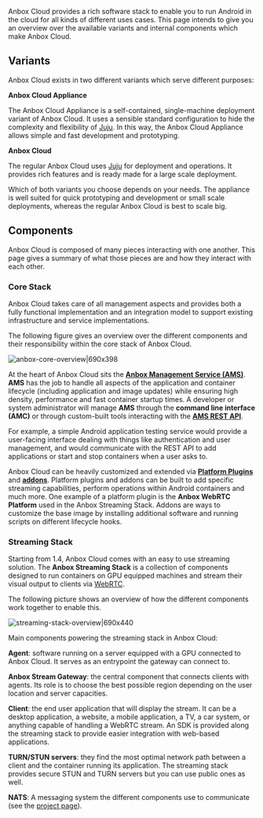 Anbox Cloud provides a rich software stack to enable you to run Android in the cloud for all kinds of different uses cases. This page intends to give you an overview over the available variants and internal components which make Anbox Cloud.

<a name="variants"></a>
## Variants

Anbox Cloud exists in two different variants which serve different purposes:

**Anbox Cloud Appliance**

The Anbox Cloud Appliance is a self-contained, single-machine deployment variant of Anbox Cloud. It uses a sensible standard configuration to hide the complexity and flexibility of [Juju](https://juju.is/). In this way, the Anbox Cloud Appliance allows simple and fast development and prototyping.

**Anbox Cloud**

The regular Anbox Cloud uses [Juju](https://juju.is/) for deployment and operations. It provides rich features and is ready made for a large scale deployment.

Which of both variants you choose depends on your needs. The appliance is well suited for quick prototyping and development or small scale deployments, whereas the regular Anbox Cloud is best to scale big.

## Components

Anbox Cloud is composed of many pieces interacting with one another. This page gives a summary of what those pieces are and how they interact with each other.

### Core Stack

Anbox Cloud takes care of all management aspects and provides both a fully functional implementation and an integration model to support existing infrastructure and service implementations.

The following figure gives an overview over the different components and their responsibility within the core stack of Anbox Cloud.

![anbox-core-overview|690x398](upload://x0budFKybsbYLhiplNhF4R91Ght.png)

At the heart of Anbox Cloud sits the **[Anbox Management Service (AMS)](https://discourse.ubuntu.com/t/about-ams/24321)**. **AMS** has the job to handle all aspects of the application and container lifecycle (including application and image updates) while ensuring high density, performance and fast container startup times.
A developer or system administrator will manage **AMS** through the **command line interface (AMC)** or through custom-built tools interacting with the [**AMS REST API**](https://discourse.ubuntu.com/t/ams-rest-api-reference/17801).

For example, a simple Android application testing service would provide a user-facing interface dealing with things like authentication and user management, and would communicate with the REST API to add applications or start and stop containers when a user asks to.

Anbox Cloud can be heavily customized and extended via [**Platform Plugins**](https://oem-share.canonical.com/partners/indore/share/docs/1.7/en/sdk/anbox/) and [**addons**](manage-addons.md). Platform plugins and addons can be built to add specific streaming capabilities, perform operations within Android containers and much more. One example of a platform plugin is the **Anbox WebRTC Platform** used in the Anbox Streaming Stack. Addons are ways to customize the base image by installing additional software and running scripts on different lifecycle hooks.


### Streaming Stack

Starting from 1.4, Anbox Cloud comes with an easy to use streaming solution. The **Anbox Streaming Stack** is a collection of components designed to run containers on GPU equipped machines and stream their visual output to clients via [WebRTC](https://webrtc.org/).

The following picture shows an overview of how the different components work together to enable this.

![streaming-stack-overview|690x440](upload://qXJleBmvwQFi2cc1HuPF7P5S15b.png)

Main components powering the streaming stack in Anbox Cloud:

**Agent**: software running on a server equipped with a GPU connected to Anbox Cloud.
It serves as an entrypoint the gateway can connect to.

**Anbox Stream Gateway**: the central component that connects clients with agents.
Its role is to choose the best possible region depending on the user location and server capacities.

**Client**: the end user application that will display the stream. It can be a desktop application, a website, a mobile application, a TV, a car system, or anything capable of handling a WebRTC stream.
An SDK is provided along the streaming stack to provide easier integration with web-based applications.

**TURN/STUN servers**: they find the most optimal network path between a client and the container running its application. The streaming stack provides secure STUN and TURN servers but you can use public ones as well.

**NATS**: A messaging system the different components use to communicate (see the [project page](https://github.com/nats-io)).
